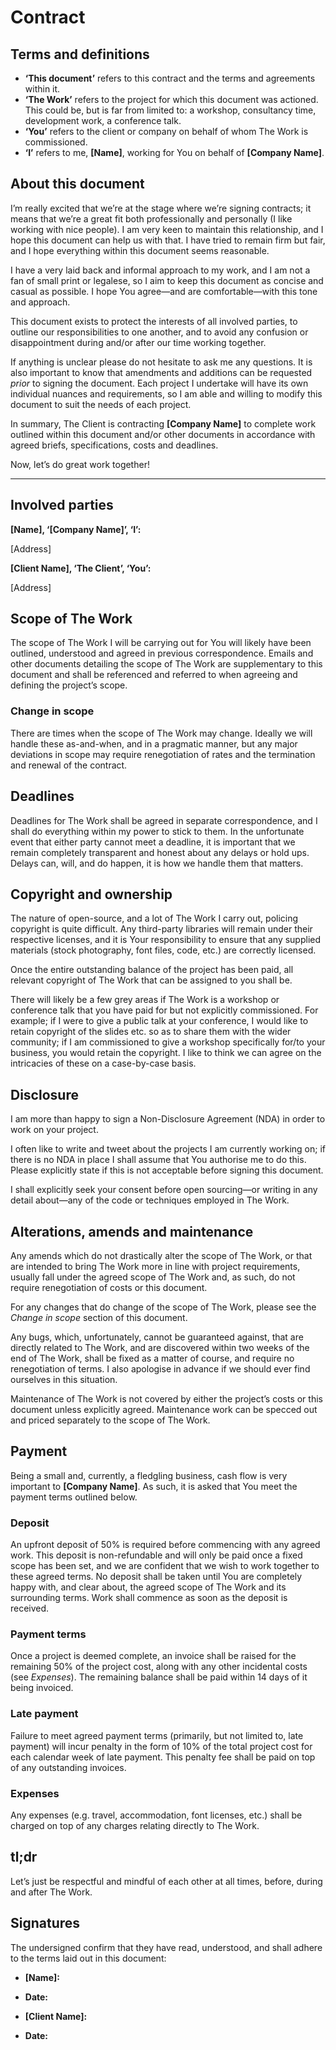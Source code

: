 # Contract

## Terms and definitions

* **‘This document’** refers to this contract and the terms and agreements within
  it.
* **‘The Work’** refers to the project for which this document was actioned.
  This could be, but is far from limited to: a workshop, consultancy time,
  development work, a conference talk.
* **‘You’** refers to the client or company on behalf of whom The Work is
  commissioned.
* **‘I’** refers to me, **[Name]**, working for You on behalf of **[Company Name]**.

## About this document

I’m really excited that we’re at the stage where we’re signing contracts; it
means that we’re a great fit both professionally and personally (I like working
with nice people). I am very keen to maintain this relationship, and I hope this
document can help us with that. I have tried to remain firm but fair, and I hope
everything within this document seems reasonable.

I have a very laid back and informal approach to my work, and I am not a fan of
small print or legalese, so I aim to keep this document as concise and casual as
possible. I hope You agree—and are comfortable—with this tone and approach.

This document exists to protect the interests of all involved parties, to
outline our responsibilities to one another, and to avoid any confusion or
disappointment during and/or after our time working together.

If anything is unclear please do not hesitate to ask me any questions. It is
also important to know that amendments and additions can be requested _prior_ to
signing the document. Each project I undertake will have its own individual
nuances and requirements, so I am able and willing to modify this document to
suit the needs of each project.

In summary, The Client is contracting **[Company Name]** to complete
work outlined within this document and/or other documents in accordance with
agreed briefs, specifications, costs and deadlines.

Now, let’s do great work together!

---

## Involved parties

**[Name], ‘[Company Name]’, ‘I’:**

[Address]

**[Client Name], ‘The Client’, ‘You’:**

[Address]

## Scope of The Work

The scope of The Work I will be carrying out for You will likely have been
outlined, understood and agreed in previous correspondence. Emails and other
documents detailing the scope of The Work are supplementary to this document and
shall be referenced and referred to when agreeing and defining the project’s
scope.

### Change in scope

There are times when the scope of The Work may change. Ideally we will handle
these as-and-when, and in a pragmatic manner, but any major deviations in scope
may require renegotiation of rates and the termination and renewal of the
contract.

## Deadlines

Deadlines for The Work shall be agreed in separate correspondence, and I shall
do everything within my power to stick to them. In the unfortunate event that
either party cannot meet a deadline, it is important that we remain completely
transparent and honest about any delays or hold ups. Delays can, will, and do
happen, it is how we handle them that matters.

## Copyright and ownership

The nature of open-source, and a lot of The Work I carry out, policing copyright
is quite difficult. Any third-party libraries will remain under their respective
licenses, and it is Your responsibility to ensure that any supplied materials
(stock photography, font files, code, etc.) are correctly licensed.

Once the entire outstanding balance of the project has been paid, all relevant
copyright of The Work that can be assigned to you shall be.

There will likely be a few grey areas if The Work is a workshop or conference
talk that you have paid for but not explicitly commissioned. For example; if I
were to give a public talk at your conference, I would like to retain copyright
of the slides etc. so as to share them with the wider community; if I am
commissioned to give a workshop specifically for/to your business, you would
retain the copyright. I like to think we can agree on the intricacies of these
on a case-by-case basis.

## Disclosure

I am more than happy to sign a Non-Disclosure Agreement (NDA) in order to work
on your project.

I often like to write and tweet about the projects I am currently working on; if
there is no NDA in place I shall assume that You authorise me to do this. Please
explicitly state if this is not acceptable before signing this document.

I shall explicitly seek your consent before open sourcing—or writing in any
detail about—any of the code or techniques employed in The Work.

## Alterations, amends and maintenance

Any amends which do not drastically alter the scope of The Work, or that are
intended to bring The Work more in line with project requirements, usually fall
under the agreed scope of The Work and, as such, do not require renegotiation of
costs or this document.

For any changes that do change of the scope of The Work, please see the _Change
in scope_ section of this document.

Any bugs, which, unfortunately, cannot be guaranteed against, that are directly
related to The Work, and are discovered within two weeks of the end of The Work,
shall be fixed as a matter of course, and require no renegotiation of terms. I
also apologise in advance if we should ever find ourselves in this situation.

Maintenance of The Work is not covered by either the project’s costs or this
document unless explicitly agreed. Maintenance work can be specced out and
priced separately to the scope of The Work.

## Payment

Being a small and, currently, a fledgling business, cash flow is very important
to **[Company Name]**. As such, it is asked that You meet the payment terms outlined
below.

### Deposit

An upfront deposit of 50% is required before commencing with any agreed work.
This deposit is non-refundable and will only be paid once a fixed scope has been
set, and we are confident that we wish to work together to these agreed terms.
No deposit shall be taken until You are completely happy with, and clear about,
the agreed scope of The Work and its surrounding terms. Work shall commence as
soon as the deposit is received.

### Payment terms

Once a project is deemed complete, an invoice shall be raised for the remaining
50% of the project cost, along with any other incidental costs (see _Expenses_).
The remaining balance shall be paid within 14 days of it being invoiced.

### Late payment

Failure to meet agreed payment terms (primarily, but not limited to, late
payment) will incur penalty in the form of 10% of the total project cost for
each calendar week of late payment. This penalty fee shall be paid on top of
any outstanding invoices.

### Expenses

Any expenses (e.g. travel, accommodation, font licenses, etc.) shall be charged
on top of any charges relating directly to The Work.

## tl;dr

Let’s just be respectful and mindful of each other at all times, before, during
and after The Work.

## Signatures

The undersigned confirm that they have read, understood, and shall adhere to the
terms laid out in this document:

* **[Name]:**
* **Date:**

* **[Client Name]:**
* **Date:**
